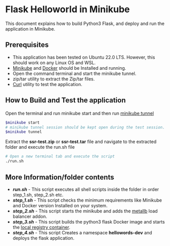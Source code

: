 # Flask Helloworld in Minikube
This document explains how to build Python3 Flask, and deploy and run the application in Minikube.

## Prerequisites 

- This application has been tested on Ubuntu 22.0 LTS. However, this should work on any Linux OS and WSL.
- [Minikube](https://minikube.sigs.k8s.io/docs/start/) and [Docker](https://docs.docker.com/engine/install/) should be Installed and running.
- Open the command terminal and start the minikube tunnel.
- zip/tar utility to extract the Zip/tar files.
- [Curl](https://curl.se/docs/install.html) utility to test the application.

## How to Build and Test the application

#### 
Open the terminal and run minikube start and then run [minikube tunnel](https://minikube.sigs.k8s.io/docs/handbook/accessing/#using-minikube-service-with-tunnel)
```sh
$minikube start
# minikube tunnel session should be kept open during the test session.
$minikube tunnel
```
Extract the **ssr-test.zip** or **ssr-test.tar** file and navigate to the extracted folder and execute the run.sh file
```sh
# Open a new terminal tab and execute the script
./run.sh
```
## More Information/folder contents
- ***run.sh*** - This script executes all shell scripts inside the folder in order step_1.sh, step_2.sh etc.
- ***step_1.sh*** - This script checks the minimum requirements like Minikube and Docker version Installed on your system.
- ***step_2.sh*** - This script starts the minikube and adds the [metallb](https://metallb.universe.tf/) load balancer addon.
- ***step_3.sh*** - This script builds the python3 flask Docker image and starts the [local registry container](https://docs.docker.com/registry/deploying/#run-a-local-registry).
- ***step_4.sh*** - This script Creates a namespace **hellowords-dev** and deploys the flask application.